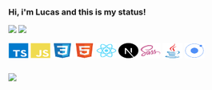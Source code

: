 ### Hi, i'm Lucas and this is my status!

<div>
  <a href='https://github.com/Lucasfield3'></a>
  <img height='180em' src='https://github-readme-stats.vercel.app/api?username=Lucasfield3&show_icons=true&theme=tokyonight&include_all_commits=true&count_private=true' />
  <img height='180em' src='https://github-readme-stats.vercel.app/api/top-langs/?username=Lucasfield3&layout=compact&langs_count=16&theme=tokyonight' />
</div>

<div style='display: inline-block'><br>
  <img align='center' alt='typescript' height='30' width='40' src='https://raw.githubusercontent.com/devicons/devicon/master/icons/typescript/typescript-plain.svg' />
  <img align='center' alt='javascript' height='30' width='40' src='https://raw.githubusercontent.com/devicons/devicon/master/icons/javascript/javascript-plain.svg' />
  <img align='center' alt='css3' height='30' width='40' src='https://raw.githubusercontent.com/devicons/devicon/master/icons/css3/css3-original.svg' />
  <img align='center' alt='html5' height='30' width='40' src='https://raw.githubusercontent.com/devicons/devicon/master/icons/html5/html5-original.svg' />
  <img align='center' alt='react' height='30' width='40' src='https://raw.githubusercontent.com/devicons/devicon/master/icons/react/react-original.svg' />
  <img align='center' alt='nextjs' height='30' width='40' src='https://raw.githubusercontent.com/devicons/devicon/master/icons/nextjs/nextjs-original.svg' />
  <img align='center' alt='sass' height='30' width='40' src='https://raw.githubusercontent.com/devicons/devicon/master/icons/sass/sass-original.svg' />
  <img align='center' alt='java' height='30' width='40' src='https://raw.githubusercontent.com/devicons/devicon/master/icons/java/java-original.svg' />
  <img align='center' alt='ionic' height='30' width='40' src='https://raw.githubusercontent.com/devicons/devicon/master/icons/ionic/ionic-original.svg' />
</div>

 ##

<div>
  <a href='https://www.linkedin.com/in/lucas-rocha-976b95150/' target='_blank'><img src='https://img.shields.io/badge/LinkedIn-0077B5?style=for-the-badge&logo=linkedin&logoColor=white' target='_blank' /></a>
</div>


